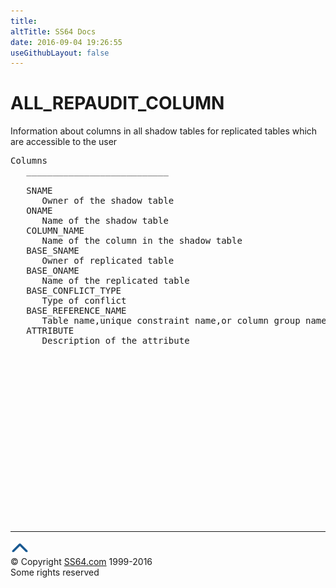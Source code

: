 ```yaml
---
title:
altTitle: SS64 Docs
date: 2016-09-04 19:26:55
useGithubLayout: false
---
```

<!-- #BeginLibraryItem "/Library/head_orad.lbi" --><!-- #EndLibraryItem --><h1>ALL_REPAUDIT_COLUMN </h1><p> Information about columns in all shadow tables for replicated tables which are accessible to the user </p> 
 
<pre>Columns
   ___________________________
 
   SNAME
      Owner of the shadow table
   ONAME
      Name of the shadow table
   COLUMN_NAME
      Name of the column in the shadow table
   BASE_SNAME
      Owner of replicated table
   BASE_ONAME
      Name of the replicated table
   BASE_CONFLICT_TYPE
      Type of conflict
   BASE_REFERENCE_NAME
      Table name,unique constraint name,or column group name
   ATTRIBUTE
      Description of the attribute

</pre><!-- #BeginLibraryItem "/Library/foot_orad.lbi" --><p><script async="" src="//pagead2.googlesyndication.com/pagead/js/adsbygoogle.js"></script>
<!-- oracle-footer -->
<ins class="adsbygoogle" style="display:inline-block;width:300px;height:250px" data-ad-client="ca-pub-6140977852749469" data-ad-slot="4275490898"></ins>
<script>
(adsbygoogle = window.adsbygoogle || []).push({});
</script></p>
<hr>
<div id="bl" class="footer"><a href="#"><img src="../images/top.png" width="30" height="22" alt="Back to the Top"></a></div>
<div id="br" class="footer, tagline">© Copyright <a href="http://ss64.com/">SS64.com</a> 1999-2016<br>
Some rights reserved</div>
<!-- #EndLibraryItem -->

